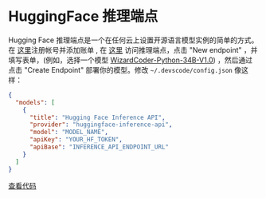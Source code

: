# HuggingFace 推理端点

Hugging Face 推理端点是一个在任何云上设置开源语言模型实例的简单的方式。在 [这里](https://huggingface.co/settings/billing)注册帐号并添加账单 , 在 [这里](https://ui.endpoints.huggingface.co) 访问推理端点，点击 "New endpoint" ，并填写表单，(例如，选择一个模型 [WizardCoder-Python-34B-V1.0](https://huggingface.co/WizardLM/WizardCoder-Python-34B-V1.0)) ，然后通过点击 "Create Endpoint" 部署你的模型。修改 `~/.devscode/config.json` 像这样：

```json title="config.json"
{
  "models": [
    {
      "title": "Hugging Face Inference API",
      "provider": "huggingface-inference-api",
      "model": "MODEL_NAME",
      "apiKey": "YOUR_HF_TOKEN",
      "apiBase": "INFERENCE_API_ENDPOINT_URL"
    }
  ]
}
```

[查看代码](https://github.com/khulnasoft/devscode/blob/main/core/llm/llms/HuggingFaceInferenceAPI.ts)
